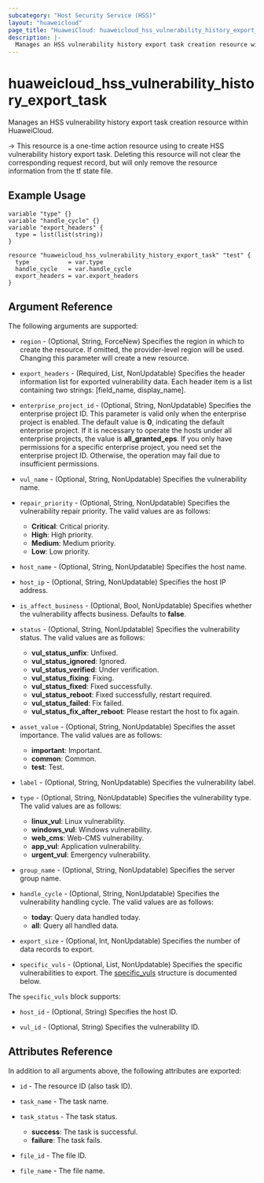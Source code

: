 ```yaml
---
subcategory: "Host Security Service (HSS)"
layout: "huaweicloud"
page_title: "HuaweiCloud: huaweicloud_hss_vulnerability_history_export_task"
description: |-
  Manages an HSS vulnerability history export task creation resource within HuaweiCloud.
---
```


# huaweicloud_hss_vulnerability_history_export_task

Manages an HSS vulnerability history export task creation resource within HuaweiCloud.

-> This resource is a one-time action resource using to create HSS vulnerability history export task. Deleting this
 resource will not clear the corresponding request record, but will only remove the resource information from the tf
 state file.

## Example Usage

```hcl
variable "type" {}
variable "handle_cycle" {}
variable "export_headers" {
  type = list(list(string))
}

resource "huaweicloud_hss_vulnerability_history_export_task" "test" {
  type           = var.type
  handle_cycle   = var.handle_cycle
  export_headers = var.export_headers
}
```

## Argument Reference

The following arguments are supported:

* `region` - (Optional, String, ForceNew) Specifies the region in which to create the resource.
  If omitted, the provider-level region will be used. Changing this parameter will create a new resource.

* `export_headers` - (Required, List, NonUpdatable) Specifies the header information list for exported vulnerability data.
  Each header item is a list containing two strings: [field_name, display_name].

* `enterprise_project_id` - (Optional, String, NonUpdatable) Specifies the enterprise project ID.
  This parameter is valid only when the enterprise project is enabled.
  The default value is **0**, indicating the default enterprise project.
  If it is necessary to operate the hosts under all enterprise projects, the value is **all_granted_eps**.
  If you only have permissions for a specific enterprise project, you need set the enterprise project ID. Otherwise,
  the operation may fail due to insufficient permissions.

* `vul_name` - (Optional, String, NonUpdatable) Specifies the vulnerability name.

* `repair_priority` - (Optional, String, NonUpdatable) Specifies the vulnerability repair priority.
  The valid values are as follows:
  + **Critical**: Critical priority.
  + **High**: High priority.
  + **Medium**: Medium priority.
  + **Low**: Low priority.

* `host_name` - (Optional, String, NonUpdatable) Specifies the host name.

* `host_ip` - (Optional, String, NonUpdatable) Specifies the host IP address.

* `is_affect_business` - (Optional, Bool, NonUpdatable) Specifies whether the vulnerability affects business.
  Defaults to **false**.

* `status` - (Optional, String, NonUpdatable) Specifies the vulnerability status.
  The valid values are as follows:
  + **vul_status_unfix**: Unfixed.
  + **vul_status_ignored**: Ignored.
  + **vul_status_verified**: Under verification.
  + **vul_status_fixing**: Fixing.
  + **vul_status_fixed**: Fixed successfully.
  + **vul_status_reboot**: Fixed successfully, restart required.
  + **vul_status_failed**: Fix failed.
  + **vul_status_fix_after_reboot**: Please restart the host to fix again.

* `asset_value` - (Optional, String, NonUpdatable) Specifies the asset importance.
  The valid values are as follows:
  + **important**: Important.
  + **common**: Common.
  + **test**: Test.

* `label` - (Optional, String, NonUpdatable) Specifies the vulnerability label.

* `type` - (Optional, String, NonUpdatable) Specifies the vulnerability type.
  The valid values are as follows:
  + **linux_vul**: Linux vulnerability.
  + **windows_vul**: Windows vulnerability.
  + **web_cms**: Web-CMS vulnerability.
  + **app_vul**: Application vulnerability.
  + **urgent_vul**: Emergency vulnerability.

* `group_name` - (Optional, String, NonUpdatable) Specifies the server group name.

* `handle_cycle` - (Optional, String, NonUpdatable) Specifies the vulnerability handling cycle.
  The valid values are as follows:
  + **today**: Query data handled today.
  + **all**: Query all handled data.

* `export_size` - (Optional, Int, NonUpdatable) Specifies the number of data records to export.

* `specific_vuls` - (Optional, List, NonUpdatable) Specifies the specific vulnerabilities to export.
  The [specific_vuls](#specific_vuls_object) structure is documented below.

<a name="specific_vuls_object"></a>
The `specific_vuls` block supports:

* `host_id` - (Optional, String) Specifies the host ID.

* `vul_id` - (Optional, String) Specifies the vulnerability ID.

## Attributes Reference

In addition to all arguments above, the following attributes are exported:

* `id` - The resource ID (also task ID).

* `task_name` - The task name.

* `task_status` - The task status.
  + **success**: The task is successful.
  + **failure**: The task fails.

* `file_id` - The file ID.

* `file_name` - The file name.
